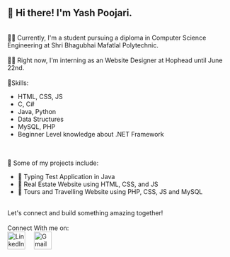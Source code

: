 <h2>👋 Hi there! I'm Yash Poojari.</h2>
<br>👨‍🎓 Currently, I'm a student pursuing a diploma in Computer Science Engineering at Shri Bhagubhai Mafatlal Polytechnic.<br>
<br>👨‍💻 Right now, I'm interning as an Website Designer at Hophead until June 22nd.<br>
<br>🌟Skills:<br>
<ul>
<li>HTML, CSS, JS</li>
<li>C, C#</li>
<li>Java, Python</li>
<li>Data Structures</li>
<li>MySQL, PHP</li>
<li>Beginner Level knowledge about .NET Framework</li>
</ul><br>
<br>🚀 Some of my projects include:<br>
<ul>
<li>📝 Typing Test Application in Java</li>
<li>🏨 Real Estate Website using HTML, CSS, and JS</li>
<li> 🛫 Tours and Travelling Website using PHP, CSS, JS and MySQL</li>
</ul>
<br> Let's connect and build something amazing together!<br><br>
Connect With me on:
<div align="left">
  <a href = 'https://www.linkedin.com/in/yash-poojari-3444952b0'>
  <img src="https://cdn.jsdelivr.net/gh/devicons/devicon/icons/linkedin/linkedin-original.svg" height="40" alt="Linkedln logo"  /></a>
  <img width="12" />
  <a href = 'yash.latapoojari@gmail.com'>
  <img src="https://upload.wikimedia.org/wikipedia/commons/4/4e/Gmail_Icon.png" height="40" alt="Gmail Logo"  /></a>
</div>
